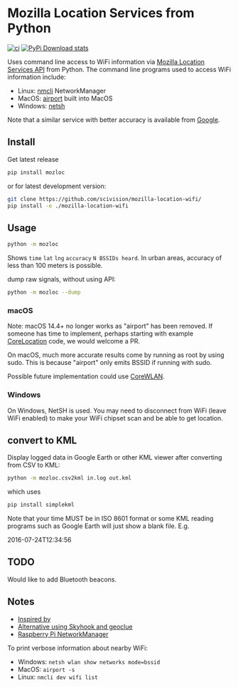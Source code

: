 # Mozilla Location Services from Python

[![ci](https://github.com/scivision/mozilla-location-wifi/actions/workflows/ci.yml/badge.svg)](https://github.com/scivision/mozilla-location-wifi/actions/workflows/ci.yml)
[![PyPi Download stats](http://pepy.tech/badge/mozloc)](http://pepy.tech/project/mozloc)

Uses command line access to WiFi information via
[Mozilla Location Services API](https://ichnaea.readthedocs.io/en/latest/api/geolocate.html?highlight=macaddress#wifi-access-point-fields)
from Python.
The command line programs used to access WiFi information include:

* Linux: [nmcli](https://developer.gnome.org/NetworkManager/stable/nmcli.html) NetworkManager
* MacOS: [airport](https://ss64.com/osx/airport.html) built into MacOS
* Windows: [netsh](https://learn.microsoft.com/en-us/windows-server/networking/technologies/netsh/netsh)

Note that a similar service with better accuracy is available from
[Google](https://developers.google.com/maps/documentation/geolocation/intro).

## Install

Get latest release

```sh
pip install mozloc
```

or for latest development version:

```sh
git clone https://github.com/scivision/mozilla-location-wifi/
pip install -e ./mozilla-location-wifi
```

## Usage

```sh
python -m mozloc
```

Shows `time` `lat` `lng` `accuracy` `N BSSIDs heard`.
In urban areas, accuracy of less than 100 meters is possible.

dump raw signals, without using API:

```sh
python -m mozloc --dump
```

### macOS

Note: macOS 14.4+ no longer works as "airport" has been removed.
If someone has time to implement, perhaps starting with example
[CoreLocation](./macos_corelocation.py)
code, we would welcome a PR.

On macOS, much more accurate results come by running as root by using sudo.
This is because "airport" only emits BSSID if running with sudo.

Possible future implementation could use
[CoreWLAN](https://developer.apple.com/documentation/corewlan/).

### Windows

On Windows, NetSH is used.
You may need to disconnect from WiFi (leave WiFi enabled) to make your WiFi chipset scan and be able to get location.

## convert to KML

Display logged data in Google Earth or other KML viewer after converting from CSV to KML:

```sh
python -m mozloc.csv2kml in.log out.kml
```

which uses

```sh
pip install simplekml
```

Note that your time MUST be in ISO 8601 format or some KML reading programs such as Google Earth will just show a blank file.
E.g.

2016-07-24T12:34:56

## TODO

Would like to add Bluetooth beacons.

## Notes

* [Inspired by](https://github.com/flyinva/mozlosh)
* [Alternative using Skyhook and geoclue](https://github.com/scivision/python-geoclue)
* [Raspberry Pi NetworkManager](https://raspberrypi.stackexchange.com/a/73816)

To print verbose information about nearby WiFi:

* Windows: `netsh wlan show networks mode=bssid`
* MacOS: `airport -s`
* Linux: `nmcli dev wifi list`
